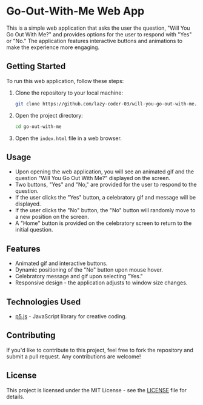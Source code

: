 # Go-Out-With-Me Web App

This is a simple web application that asks the user the question, "Will You Go Out With Me?" and provides options for the user to respond with "Yes" or "No." The application features interactive buttons and animations to make the experience more engaging.

## Getting Started

To run this web application, follow these steps:

1. Clone the repository to your local machine:

   ```bash
   git clone https://github.com/lazy-coder-03/will-you-go-out-with-me.git
   ```

2. Open the project directory:

   ```bash
   cd go-out-with-me
   ```

3. Open the `index.html` file in a web browser.

## Usage

- Upon opening the web application, you will see an animated gif and the question "Will You Go Out With Me?" displayed on the screen.
- Two buttons, "Yes" and "No," are provided for the user to respond to the question.
- If the user clicks the "Yes" button, a celebratory gif and message will be displayed.
- If the user clicks the "No" button, the "No" button will randomly move to a new position on the screen.
- A "Home" button is provided on the celebratory screen to return to the initial question.

## Features

- Animated gif and interactive buttons.
- Dynamic positioning of the "No" button upon mouse hover.
- Celebratory message and gif upon selecting "Yes."
- Responsive design - the application adjusts to window size changes.

## Technologies Used

- [p5.js](https://p5js.org/) - JavaScript library for creative coding.

## Contributing

If you'd like to contribute to this project, feel free to fork the repository and submit a pull request. Any contributions are welcome!

## License

This project is licensed under the MIT License - see the [LICENSE](LICENSE) file for details.
